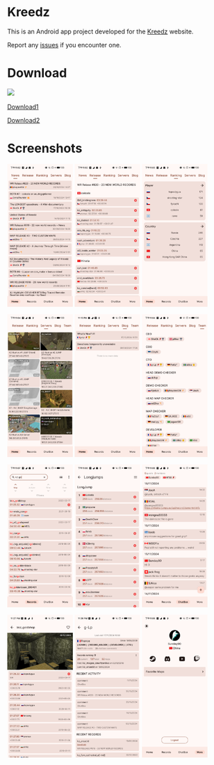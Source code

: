 # Kreedz

This is an Android app project developed for the [Kreedz](https://xtreme-jumps.eu/) website.

Report any [issues](https://github.com/zj565061763/Kreedz/issues) if you encounter one.

# Download

![](https://www.pgyer.com/app/qrcode/h2tb2CjB)

[Download1](https://www.pgyer.com/h2tb2CjB)

[Download2](https://github.com/zj565061763/Kreedz/releases)

# Screenshots

<p>
  <img src="Screenshots/Home-News.png" width="30%" />
  <img src="Screenshots/Home-Release.png" width="30%" />
  <img src="Screenshots/Home-Ranking.png" width="30%" />
</p>

<p>
  <img src="Screenshots/Home-Servers.png" width="30%" />
  <img src="Screenshots/Home-Blog.png" width="30%" />
  <img src="Screenshots/Home-Team.png" width="30%" />
</p>

<p>
  <img src="Screenshots/Records.png" width="30%" />
  <img src="Screenshots/Records-LJ.png" width="30%" />
  <img src="Screenshots/ChatBox.png" width="30%" />
</p>

<p>
  <img src="Screenshots/Map.png" width="30%" />
  <img src="Screenshots/User.png" width="30%" />
  <img src="Screenshots/More.png" width="30%" />
</p>
